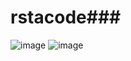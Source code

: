 # rstacode### 
![image](https://user-images.githubusercontent.com/35005761/103002582-34251100-4540-11eb-9f8a-c1d3ec6a9b11.png)
![image](https://user-images.githubusercontent.com/35005761/103002678-5d45a180-4540-11eb-989f-62d5eb3aef14.png)
